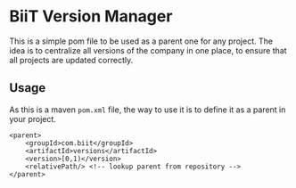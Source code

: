 # BiiT Version Manager

This is a simple pom file to be used as a parent one for any project. The idea is to centralize all versions of the
company in one place, to ensure that all projects are updated correctly.

## Usage

As this is a maven `pom.xml` file, the way to use it is to define it as a parent in your project.

```
<parent>
    <groupId>com.biit</groupId>
    <artifactId>versions</artifactId>
    <version>[0,1)</version>
    <relativePath/> <!-- lookup parent from repository -->
</parent>
```

